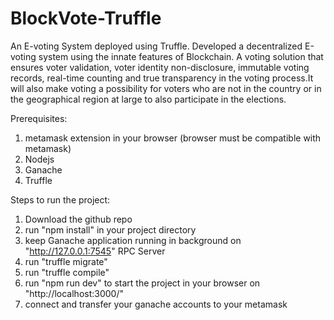 # BlockVote-Truffle
An E-voting System deployed using Truffle.
Developed a decentralized E-voting system using the innate features of Blockchain. A voting solution that
ensures voter validation, voter identity non-disclosure, immutable voting records, real-time counting and true
transparency in the voting process.It will also make voting a possibility for voters who are not in the country or
in the geographical region at large to also participate in the elections.

Prerequisites:
1. metamask extension in your browser (browser must be compatible with metamask)
2. Nodejs
3. Ganache
4. Truffle

Steps to run the project:
1. Download the github repo
2. run "npm install" in your project directory
3. keep Ganache application running in background on "http://127.0.0.1:7545" RPC Server 
4. run "truffle migrate"
5. run "truffle compile"
6. run "npm run dev" to start the project in your browser on "http://localhost:3000/"
7. connect and transfer your ganache accounts to your metamask
